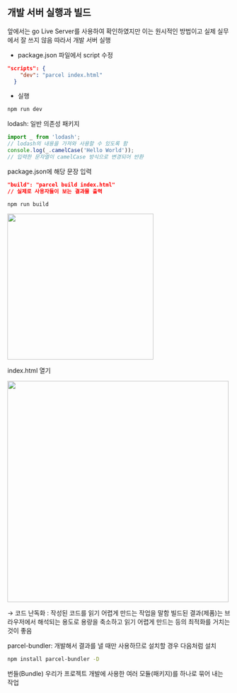 ## 개발 서버 실행과 빌드

앞에서는 go Live Server를 사용하여 확인하였지만 이는 원시적인 방법이고 실제 실무에서 잘 쓰지 않음 따라서 개발 서버 실행

- package.json 파일에서 script 수정

```json
"scripts": {
    "dev": "parcel index.html"
  }
```

- 실행

```bash
npm run dev
```

lodash: 일반 의존성 패키지

```jsx
import _ from 'lodash';
// lodash의 내용을 가져와 사용할 수 있도록 함
console.log(_.camelCase('Hello World'));
// 입력한 문자열이 camelCase 방식으로 변경되어 반환
```

package.json에 해당 문장 입력

```json
"build": "parcel build index.html"
// 실제로 사용자들이 보는 결과물 출력

```

```bash
npm run build
```

<img src="https://s3.us-west-2.amazonaws.com/secure.notion-static.com/542a572a-a8c8-4614-b1df-7264785a47bc/Untitled.png?X-Amz-Algorithm=AWS4-HMAC-SHA256&X-Amz-Credential=AKIAT73L2G45O3KS52Y5%2F20210730%2Fus-west-2%2Fs3%2Faws4_request&X-Amz-Date=20210730T182842Z&X-Amz-Expires=86400&X-Amz-Signature=32d43945978fac804cbb6290375b096a552431c70caeed45dace944f9fbc1887&X-Amz-SignedHeaders=host&response-content-disposition=filename%20%3D%22Untitled.png%22" width="330px" />

index.html 열기

<img src="https://s3.us-west-2.amazonaws.com/secure.notion-static.com/e6186f87-cf63-40f6-bd89-34a0d82b19d7/Untitled.png?X-Amz-Algorithm=AWS4-HMAC-SHA256&X-Amz-Credential=AKIAT73L2G45O3KS52Y5%2F20210730%2Fus-west-2%2Fs3%2Faws4_request&X-Amz-Date=20210730T182853Z&X-Amz-Expires=86400&X-Amz-Signature=91417f7e6ff40f7540332f4f926b8e003d2cb5f90d627730d5568c7755fa9013&X-Amz-SignedHeaders=host&response-content-disposition=filename%20%3D%22Untitled.png%22" width="500px" />

→ 코드 난독화
: 작성된 코드를 읽기 어렵게 만드는 작업을 말함
빌드된 결과(제품)는 브라우저에서 해석되는 용도로 용량을 축소하고 읽기 어렵게 만드는 등의 최적화를 거치는 것이 좋음

parcel-bundler: 개발해서 결과를 낼 때만 사용하므로 설치할 경우 다음처럼 설치

```bash
npm install parcel-bundler -D
```

번들(Bundle)
우리가 프로젝트 개발에 사용한 여러 모듈(패키지)를 하나로 묶어 내는 작업